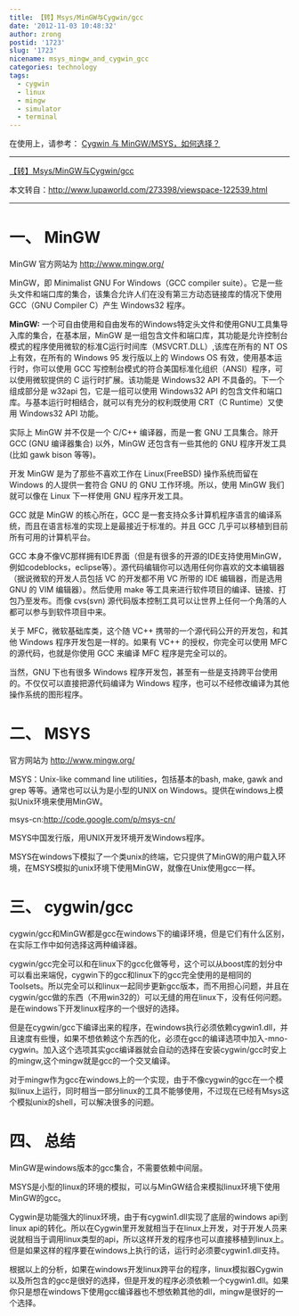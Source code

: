 ```yaml
---
title: 【转】Msys/MinGW与Cygwin/gcc
date: '2012-11-03 10:48:32'
author: zrong
postid: '1723'
slug: '1723'
nicename: msys_mingw_and_cygwin_gcc
categories: technology
tags:
  - cygwin
  - linux
  - mingw
  - simulator
  - terminal
---
```


在使用上，请参考： [Cygwin 与 MinGW/MSYS，如何选择？](https://blog.zengrong.net/post/1557.html)

----

[【转】Msys/MinGW与Cygwin/gcc](https://blog.zengrong.net/post/1723.html)
 
本文转自：<http://www.lupaworld.com/273398/viewspace-122539.html>

----

# 一、 MinGW

MinGW 官方网站为 <http://www.mingw.org/>

MinGW，即 Minimalist GNU For Windows（GCC compiler suite）。它是一些头文件和端口库的集合，该集合允许人们在没有第三方动态链接库的情况下使用 GCC（GNU Compiler C）产生 Windows32 程序。

**MinGW:** 一个可自由使用和自由发布的Windows特定头文件和使用GNU工具集导入库的集合，在基本层，MinGW 是一组包含文件和端口库，其功能是允许控制台模式的程序使用微软的标准C运行时间库（MSVCRT.DLL）,该库在所有的 NT OS 上有效，在所有的 Windows 95 发行版以上的 Windows OS 有效，使用基本运行时，你可以使用 GCC 写控制台模式的符合美国标准化组织（ANSI）程序，可以使用微软提供的 C 运行时扩展。该功能是 Windows32 API 不具备的。下一个组成部分是 w32api 包，它是一组可以使用 Windows32 API 的包含文件和端口库。与基本运行时相结合，就可以有充分的权利既使用 CRT（C Runtime）又使用 Windows32 API 功能。

实际上 MinGW 并不仅是一个 C/C++ 编译器，而是一套 GNU 工具集合。除开 GCC (GNU 编译器集合) 以外，MinGW 还包含有一些其他的 GNU 程序开发工具 (比如 gawk bison 等等)。

开发 MinGW 是为了那些不喜欢工作在 Linux(FreeBSD) 操作系统而留在 Windows 的人提供一套符合 GNU 的 GNU 工作环境。所以，使用 MinGW 我们就可以像在 Linux 下一样使用 GNU 程序开发工具。

GCC 就是 MinGW 的核心所在，GCC 是一套支持众多计算机程序语言的编译系统，而且在语言标准的实现上是最接近于标准的。并且 GCC 几乎可以移植到目前所有可用的计算机平台。

GCC 本身不像VC那样拥有IDE界面（但是有很多的开源的IDE支持使用MinGW，例如codeblocks，eclipse等）。源代码编辑你可以选用任何你喜欢的文本编辑器（据说微软的开发人员包括 VC 的开发都不用 VC 所带的 IDE 编辑器，而是选用 GNU 的 VIM 编辑器）。然后使用 make 等工具来进行软件项目的编译、链接、打包乃至发布。而像 cvs(svn) 源代码版本控制工具可以让世界上任何一个角落的人都可以参与到软件项目中来。

关于 MFC，微软基础库类，这个随 VC++ 携带的一个源代码公开的开发包，和其他 Windows 程序开发包是一样的。如果有 VC++ 的授权，你完全可以使用 MFC 的源代码，也就是你使用 GCC 来编译 MFC 程序是完全可以的。

当然，GNU 下也有很多 Windows 程序开发包，甚至有一些是支持跨平台使用的。不仅仅可以直接把源代码编译为 Windows 程序，也可以不经修改编译为其他操作系统的图形程序。
 
# 二、 MSYS 

官方网站为 <http://www.mingw.org/>

MSYS：Unix-like command line utilities，包括基本的bash, make, gawk and grep 等等。通常也可以认为是小型的UNIX on Windows。提供在windows上模拟Unix环境来使用MinGW。

msys-cn:<http://code.google.com/p/msys-cn/>

MSYS中国发行版，用UNIX开发环境开发Windows程序。

MSYS在windows下模拟了一个类unix的终端，它只提供了MinGW的用户载入环境，在MSYS模拟的unix环境下使用MinGW，就像在Unix使用gcc一样。

# 三、 cygwin/gcc

cygwin/gcc和MinGW都是gcc在windows下的编译环境，但是它们有什么区别，在实际工作中如何选择这两种编译器。

cygwin/gcc完全可以和在linux下的gcc化做等号，这个可以从boost库的划分中可以看出来端倪，cygwin下的gcc和linux下的gcc完全使用的是相同的Toolsets。所以完全可以和linux一起同步更新gcc版本，而不用担心问题，并且在cygwin/gcc做的东西（不用win32的）可以无缝的用在linux下，没有任何问题。是在windows下开发linux程序的一个很好的选择。

但是在cygwin/gcc下编译出来的程序，在windows执行必须依赖cygwin1.dll，并且速度有些慢，如果不想依赖这个东西的化，必须在gcc的编译选项中加入-mno-cygwin。加入这个选项其实gcc编译器就会自动的选择在安装cygwin/gcc时安上的mingw,这个mingw就是gcc的一个交叉编译。

对于mingw作为gcc在windows上的一个实现，由于不像cygwin的gcc在一个模拟linux上运行，同时相当一部分linux的工具不能够使用，不过现在已经有Msys这个模拟unix的shell，可以解决很多的问题。
 
# 四、 总结

MinGW是windows版本的gcc集合，不需要依赖中间层。

MSYS是小型的linux的环境的模拟，可以与MinGW结合来模拟linux环境下使用MinGW的gcc。

Cygwin是功能强大的linux环境，由于有cygwin1.dll实现了底层的windows api到linux api的转化。所以在Cygwin里开发就相当于在linux上开发，对于开发人员来说就相当于调用linux类型的api，所以这样开发的程序也可以直接移植到linux上。但是如果这样的程序要在windows上执行的话，运行时必须要cygwin1.dll支持。

根据以上的分析，如果在windows开发linux跨平台的程序，linux模拟器Cygwin以及所包含的gcc是很好的选择，但是开发的程序必须依赖一个cygwin1.dll。如果你只是想在windows下使用gcc编译器也不想依赖其他的dll，mingw是很好的一个选择。
